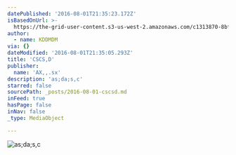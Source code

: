 ```yaml
---
datePublished: '2016-08-01T21:35:23.172Z'
isBasedOnUrl: >-
  https://the-grid-user-content.s3-us-west-2.amazonaws.com/c1313870-8bff-4c88-9c45-18fc86f04dfb.jpg
author:
  - name: KDDMDM
via: {}
dateModified: '2016-08-01T21:35:05.293Z'
title: 'CSCS,D'
publisher:
  name: 'AX,,.sx'
description: 'as;da;s,c'
starred: false
sourcePath: _posts/2016-08-01-cscsd.md
inFeed: true
hasPage: false
inNav: false
_type: MediaObject

---
```

![as;da;s,c](https://the-grid-user-content.s3-us-west-2.amazonaws.com/c1313870-8bff-4c88-9c45-18fc86f04dfb.jpg)